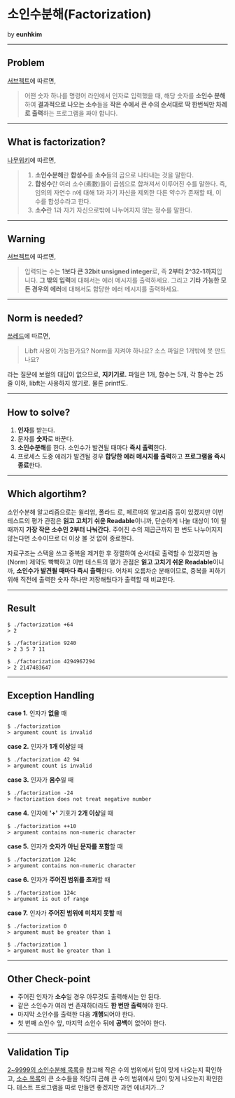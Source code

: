 # 소인수분해(Factorization)
by **eunhkim**

---
## Problem
[서브젝트](https://docs.google.com/document/d/1utPkD1rfZIes4dv-Q1qKJThB8bmmQk8u7O1FGjhdO2Y)에 따르면,

> 어떤 숫자 하나를 명령어 라인에서 인자로 입력했을 때, 해당 숫자를 **소인수 분해**하여 **결과적으로 나오는 소수**들을 **작은 수에서 큰 수의 순서대로 딱 한번씩만 차례로 출력**하는 프로그램을 짜야 합니다.

---
## What is factorization?
[나무위키](https://namu.wiki/w/%EC%86%8C%EC%9D%B8%EC%88%98%EB%B6%84%ED%95%B4)에 따르면,

> 1. **소인수분해**란 **합성수**를 **소수**들의 곱으로 나타내는 것을 말한다.
> 2. **합성수**란 여러 소수(素數)들이 곱셈으로 합쳐져서 이루어진 수를 말한다. 즉, 임의의 자연수 n에 대해 1과 자기 자신을 제외한 다른 약수가 존재할 때, 이 수를 합성수라고 한다.
> 3. **소수**란 1과 자기 자신으로밖에 나누어지지 않는 정수를 말한다.

---
## Warning
[서브젝트](https://docs.google.com/document/d/1utPkD1rfZIes4dv-Q1qKJThB8bmmQk8u7O1FGjhdO2Y)에 따르면,

> 입력되는 수는 **1보다 큰 32bit unsigned integer**로, 즉 **2부터 2^32-1까지**입니다. **그 밖의 입력**에 대해서는 에러 메시지를 출력하세요. 그리고 **기타 가능한 모든 경우의 에러**에 대해서도 합당한 에러 메시지를 출력하세요.

---
## Norm is needed?
[ 쓰레드](https://42born2code.slack.com/archives/CU6MTFBNH/p1585725942298400)에 따르면,

> Libft 사용이 가능한가요?
> Norm을 지켜야 하나요?
> 소스 파일은 1개밖에 못 만드나요?

라는 질문에 보컬의 대답이 없으므로, **지키기로.** 파일은 1개, 함수는 5개, 각 함수는 25줄 이하, libft는 사용하지 않기로. 물론 printf도.

----
## How to solve?
1. **인자**를 받는다.
2. 문자를 **숫자**로 바꾼다.
3. **소인수분해**를 한다. 소인수가 발견될 때마다 **즉시 출력**한다.
4. 프로세스 도중 에러가 발견될 경우 **합당한 에러 메시지를 출력**하고 **프로그램을 즉시 종료**한다.


----
## Which algortihm?
소인수분해 알고리즘으로는 윌리엄, 폴라드 로, 페르마의 알고리즘 등이 있겠지만 이번 테스트의 평가 관점은 **읽고 고치기 쉬운 Readable**이니까, 단순하게 나눌 대상이 1이 될 때까지 **가장 작은 소수인 2부터 나눠간다.** 주어진 수의 제곱근까지 한 번도 나누어지지 않는다면 소수이므로 더 이상 볼 것 없이 종료한다.

자료구조는 스택을 쓰고 중복을 제거한 후 정렬하여 순서대로 출력할 수 있겠지만 놈(Norm) 제약도 빡빡하고 이번 테스트의 평가 관점은 **읽고 고치기 쉬운 Readable**이니까, **소인수가 발견될 때마다 즉시 출력**한다. 어차피 오름차순 분해이므로, 중복을 피하기 위해 직전에 출력한 숫자 하나만 저장해뒀다가 출력할 때 비교한다.

----
## Result
    $ ./factorization +64
    > 2

    $ ./factorization 9240
    > 2 3 5 7 11

    $ ./factorization 4294967294
    > 2 2147483647

----
## Exception Handling
**case 1.** 인자가 **없을** 때

    $ ./factorization
    > argument count is invalid

**case 2.** 인자가 **1개 이상**일 때

    $ ./factorization 42 94
    > argument count is invalid

**case 3.** 인자가 **음수**일 때

    $ ./factorization -24
    > factorization does not treat negative number

**case 4.** 인자에 **'+'** 기호가 **2개 이상**일 때

    $ ./factorization ++10
    > argument contains non-numeric character

**case 5.** 인자가 **숫자가 아닌 문자를 포함**할 때

    $ ./factorization 124c
    > argument contains non-numeric character

**case 6.** 인자가 **주어진 범위를 초과**할 때

    $ ./factorization 124c
    > argument is out of range

**case 7.** 인자가 **주어진 범위에 미치지 못할** 때

    $ ./factorization 0
    > argument must be greater than 1

    $ ./factorization 1
    > argument must be greater than 1

----
## Other Check-point
* 주어진 인자가 **소수**일 경우 아무것도 출력해서는 안 된다.
* 같은 소인수가 여러 번 존재하더라도 **한 번만 출력**해야 한다.
* 마지막 소인수를 출력한 다음 **개행**되어야 한다.
* 첫 번째 소인수 앞, 마지막 소인수 뒤에 **공백**이 없어야 한다.

----
## Validation Tip
[2~9999의 소인수분해 목록](https://m.blog.naver.com/PostView.nhn?blogId=483pky&logNo=221193148861&proxyReferer=http%3A%2F%2F168.126.130.229%2Ftm%2F%3Fa%3DCR%26b%3DMAC%26c%3D300020963651%26d%3D32%26e%3D2203%26f%3DbS5ibG9nLm5hdmVyLmNvbS80ODNwa3kvMjIxMTkzMTQ4ODYx%26g%3D1585817314251%26h%3D1585817314308%26y%3D0%26z%3D0%26x%3D1%26w%3D2019-07-24%26in%3D2203_1748_00023587%26id%3D20200402)을 참고해 작은 수의 범위에서 답이 맞게 나오는지 확인하고, [소수 목록](https://ko.wikipedia.org/wiki/%EC%86%8C%EC%88%98_%EB%AA%A9%EB%A1%9D)의 큰 소수들을 적당히 곱해 큰 수의 범위에서 답이 맞게 나오는지 확인한다. 테스트 프로그램을 따로 만들면 좋겠지만 과연 에너지가...?

